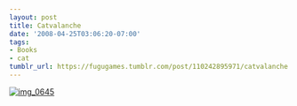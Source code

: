 ```yaml
---
layout: post
title: Catvalanche
date: '2008-04-25T03:06:20-07:00'
tags:
- Books
- cat
tumblr_url: https://fugugames.tumblr.com/post/110242895971/catvalanche
---
```

[![](http://itshardtofondlepenguins.com/wp-content/uploads/2008/04/img_0645.jpg "img\_0645")](http://itshardtofondlepenguins.com/wp-content/uploads/2008/04/img_0645.jpg)
